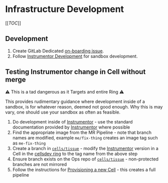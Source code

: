 # Infrastructure Development

[[_TOC_]]

## Development

1. Create GitLab Dedicated [on-boarding issue].
1. Follow [Instrumentor Development] for sandbox development.

## Testing Instrumentor change in Cell without merge

:warning: This is a tad dangerous as it Targets and entire Ring :warning:

This provides rudimentary guidance where development inside of a sandbox, is for whatever reason, deemed not good enough.
Why this is may vary, one should use your sandbox as often as feasible.

1. Do development inside of [Instrumentor] - use the standard documentation provided by [Instrumentor] where possible
1. Find the appropriate image from the MR Pipeline - note that branch names are modified, example `me/fix-thing` creates an image tag such as `me-fix-thing`
1. Create a branch in [`cells/tissue`] - modify the [Instrumentor] version in a Cell in the [cellsdev ring](https://gitlab.com/gitlab-com/gl-infra/cells/tissue/-/tree/main/rings/cellsdev/0) to the tag name from the above step
1. Ensure branch exists on the Ops repo of [`cells/tissue`] - non-protected branches are not mirrored
1. Follow the instructions for [Provisioning a new Cell](https://gitlab.com/gitlab-com/gl-infra/cells/tissue/#provision-cell) - this creates a full pipeline

[Instrumentor]: https://gitlab.com/gitlab-com/gl-infra/gitlab-dedicated/instrumentor
[`cells/tissue`]: https://gitlab.com/gitlab-com/gl-infra/cells/tissue
[on-boarding issue]: https://gitlab.com/gitlab-com/gl-infra/gitlab-dedicated/team/-/blob/8168e8e318f79136cd50f6cc59351796b2e85422/.gitlab/issue_templates/non-Dedicated_GitLab_team_member_onboarding.md
[Instrumentor Development]: https://gitlab.com/gitlab-com/gl-infra/gitlab-dedicated/instrumentor/-/blob/main/DEVELOPMENT.md
